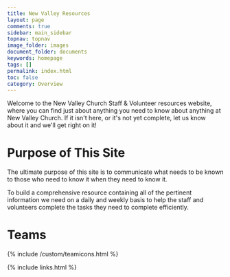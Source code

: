```yaml
---
title: New Valley Resources
layout: page
comments: true
sidebar: main_sidebar
topnav: topnav
image_folder: images
document_folder: documents
keywords: homepage
tags: []
permalink: index.html
toc: false
category: Overview
---
```


Welcome to the New Valley Church Staff & Volunteer resources website, where you can find just about anything you need to know about anything at New Valley Church.  If it isn't here, or it's not yet complete, let us know about it and we'll get right on it!

# Purpose of This Site

The ultimate purpose of this site is to communicate what needs to be known to those who need to know it when they need to know it.

To build a comprehensive resource containing all of the pertinent information we need on a daily and weekly basis to help the staff and volunteers complete the tasks they need to complete efficiently.

# Teams

{% include /custom/teamicons.html %}

{% include links.html %}